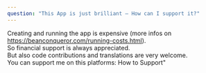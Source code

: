 ```yaml
---
question: "This App is just brilliant – How can I support it?"
---
```


Creating and running the app is expensive (more infos on https://beanconqueror.com/running-costs.html). 
      <br>
      So financial support is always appreciated.
      <br>
      But also code contributions and translations are very welcome.
      <br>
      You can support me on this platforms: How to Support"

